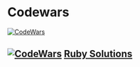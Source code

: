 # Codewars

[![CodeWars](https://www.codewars.com/users/derikb/badges/large)](https://www.codewars.com/users/derikb "My Honor Badge")

## [![CodeWars](https://i.ibb.co/Gp85S0v/ruby.png)](Ruby/ruby.md) [Ruby Solutions](Ruby/ruby.md)
